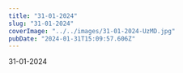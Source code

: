 ```yaml
---
title: "31-01-2024"
slug: "31-01-2024"
coverImage: "../../images/31-01-2024-UzMD.jpg"
pubDate: "2024-01-31T15:09:57.606Z"
---
```


31-01-2024
